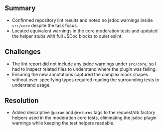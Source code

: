 ## Summary
- Confirmed repository lint results and noted no jsdoc warnings inside `src/core` despite the task focus.
- Located equivalent warnings in the core moderation tests and updated the helper stubs with full JSDoc blocks to quiet eslint.

## Challenges
- The lint report did not include any jsdoc warnings under `src/core`, so I had to inspect related files to understand where the plugin was failing.
- Ensuring the new annotations captured the complex mock shapes without over-specifying types required reading the surrounding tests to understand usage.

## Resolution
- Added descriptive `@param` and `@returns` tags to the request/db factory helpers used in the moderation core tests, eliminating the jsdoc plugin warnings while keeping the test helpers readable.
